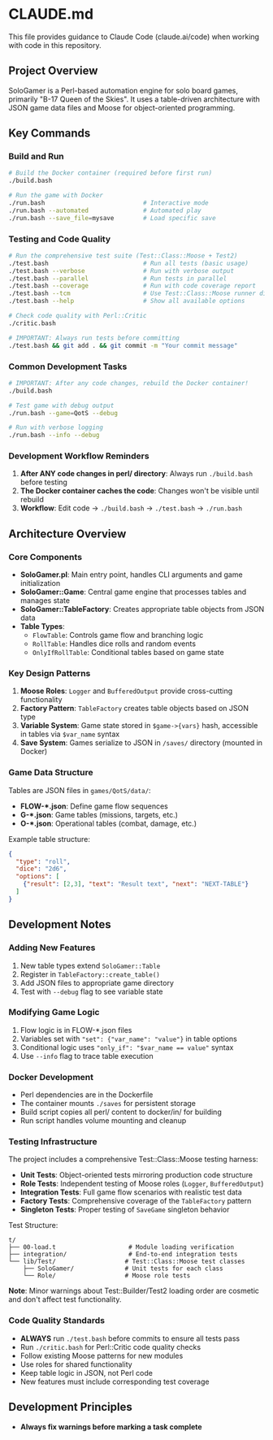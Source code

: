 # CLAUDE.md

This file provides guidance to Claude Code (claude.ai/code) when working with code in this repository.

## Project Overview

SoloGamer is a Perl-based automation engine for solo board games, primarily "B-17 Queen of the Skies". It uses a table-driven architecture with JSON game data files and Moose for object-oriented programming.

## Key Commands

### Build and Run
```bash
# Build the Docker container (required before first run)
./build.bash

# Run the game with Docker
./run.bash                           # Interactive mode
./run.bash --automated               # Automated play
./run.bash --save_file=mysave        # Load specific save
```

### Testing and Code Quality
```bash
# Run the comprehensive test suite (Test::Class::Moose + Test2)
./test.bash                          # Run all tests (basic usage)
./test.bash --verbose                # Run with verbose output
./test.bash --parallel               # Run tests in parallel
./test.bash --coverage               # Run with code coverage report
./test.bash --tcm                    # Use Test::Class::Moose runner directly
./test.bash --help                   # Show all available options

# Check code quality with Perl::Critic
./critic.bash

# IMPORTANT: Always run tests before committing
./test.bash && git add . && git commit -m "Your commit message"
```

### Common Development Tasks
```bash
# IMPORTANT: After any code changes, rebuild the Docker container!
./build.bash

# Test game with debug output
./run.bash --game=QotS --debug

# Run with verbose logging
./run.bash --info --debug
```

### Development Workflow Reminders
1. **After ANY code changes in perl/ directory**: Always run `./build.bash` before testing
2. **The Docker container caches the code**: Changes won't be visible until rebuild
3. **Workflow**: Edit code → `./build.bash` → `./test.bash` → `./run.bash`

## Architecture Overview

### Core Components
- **SoloGamer.pl**: Main entry point, handles CLI arguments and game initialization
- **SoloGamer::Game**: Central game engine that processes tables and manages state
- **SoloGamer::TableFactory**: Creates appropriate table objects from JSON data
- **Table Types**:
  - `FlowTable`: Controls game flow and branching logic
  - `RollTable`: Handles dice rolls and random events
  - `OnlyIfRollTable`: Conditional tables based on game state

### Key Design Patterns
1. **Moose Roles**: `Logger` and `BufferedOutput` provide cross-cutting functionality
2. **Factory Pattern**: `TableFactory` creates table objects based on JSON type
3. **Variable System**: Game state stored in `$game->{vars}` hash, accessible in tables via `$var_name` syntax
4. **Save System**: Games serialize to JSON in `/saves/` directory (mounted in Docker)

### Game Data Structure
Tables are JSON files in `games/QotS/data/`:
- **FLOW-*.json**: Define game flow sequences
- **G-*.json**: Game tables (missions, targets, etc.)
- **O-*.json**: Operational tables (combat, damage, etc.)

Example table structure:
```json
{
  "type": "roll",
  "dice": "2d6",
  "options": [
    {"result": [2,3], "text": "Result text", "next": "NEXT-TABLE"}
  ]
}
```

## Development Notes

### Adding New Features
1. New table types extend `SoloGamer::Table`
2. Register in `TableFactory::create_table()`
3. Add JSON files to appropriate game directory
4. Test with `--debug` flag to see variable state

### Modifying Game Logic
1. Flow logic is in FLOW-*.json files
2. Variables set with `"set": {"var_name": "value"}` in table options
3. Conditional logic uses `"only_if": "$var_name == value"` syntax
4. Use `--info` flag to trace table execution

### Docker Development
- Perl dependencies are in the Dockerfile
- The container mounts `./saves` for persistent storage
- Build script copies all perl/ content to docker/in/ for building
- Run script handles volume mounting and cleanup

### Testing Infrastructure
The project includes a comprehensive Test::Class::Moose testing harness:

- **Unit Tests**: Object-oriented tests mirroring production code structure
- **Role Tests**: Independent testing of Moose roles (`Logger`, `BufferedOutput`)
- **Integration Tests**: Full game flow scenarios with realistic test data
- **Factory Tests**: Comprehensive coverage of the `TableFactory` pattern
- **Singleton Tests**: Proper testing of `SaveGame` singleton behavior

Test Structure:
```
t/
├── 00-load.t                    # Module loading verification
├── integration/                 # End-to-end integration tests
└── lib/Test/                   # Test::Class::Moose test classes
    ├── SoloGamer/              # Unit tests for each class
    └── Role/                   # Moose role tests
```

**Note**: Minor warnings about Test::Builder/Test2 loading order are cosmetic and don't affect test functionality.

### Code Quality Standards
- **ALWAYS** run `./test.bash` before commits to ensure all tests pass
- Run `./critic.bash` for Perl::Critic code quality checks
- Follow existing Moose patterns for new modules
- Use roles for shared functionality
- Keep table logic in JSON, not Perl code
- New features must include corresponding test coverage

## Development Principles

- **Always fix warnings before marking a task complete**